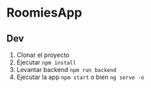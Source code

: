 # RoomiesApp

## Dev

1. Clonar el proyecto
2. Ejecutar `npm install`
3. Levantar backend `npm run backend `
4. Ejecutar la app `npm start` o bien `ng serve -o`